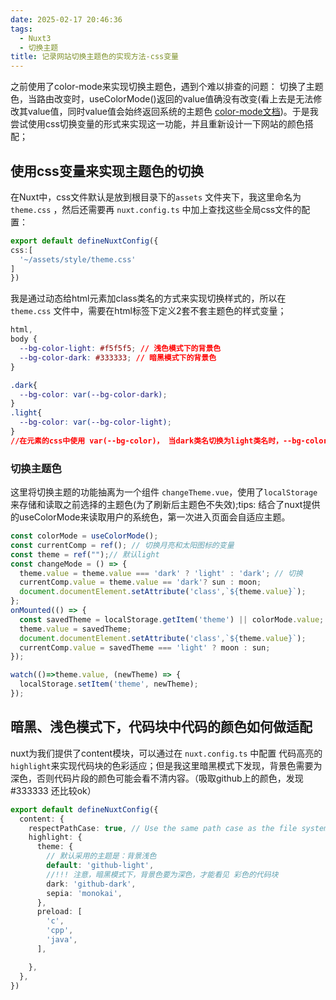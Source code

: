 ```yaml
---
date: 2025-02-17 20:46:36
tags:
  - Nuxt3
  - 切换主题
title: 记录网站切换主题色的实现方法-css变量
---
```


之前使用了color-mode来实现切换主题色，遇到个难以排查的问题： 切换了主题色，当路由改变时，useColorMode()返回的value值确没有改变(看上去是无法修改其value值，同时value值会始终返回系统的主题色 [color-mode文档](https://color-mode.nuxtjs.org/#:~:text=value,not%20update%20it))。于是我尝试使用css切换变量的形式来实现这一功能，并且重新设计一下网站的颜色搭配；

## 使用css变量来实现主题色的切换
在Nuxt中，css文件默认是放到根目录下的`assets` 文件夹下，我这里命名为`theme.css` ，然后还需要再 `nuxt.config.ts` 中加上查找这些全局css文件的配置：

``` ts
export default defineNuxtConfig({
css:[
  '~/assets/style/theme.css'
]
})

```
我是通过动态给html元素加class类名的方式来实现切换样式的，所以在 `theme.css` 文件中，需要在html标签下定义2套不套主题色的样式变量；

``` css
html,
body {
  --bg-color-light: #f5f5f5; // 浅色模式下的背景色
  --bg-color-dark: #333333; // 暗黑模式下的背景色
}

.dark{
  --bg-color: var(--bg-color-dark);
}
.light{
  --bg-color: var(--bg-color-light);
}
//在元素的css中使用 var(--bg-color)， 当dark类名切换为light类名时，--bg-color对应的值会自动切换；
```

### 切换主题色
这里将切换主题的功能抽离为一个组件 `changeTheme.vue`，使用了`localStorage`来存储和读取之前选择的主题色(为了刷新后主题色不失效);tips: 结合了nuxt提供的useColorMode来读取用户的系统色，第一次进入页面会自适应主题。
``` ts
const colorMode = useColorMode();
const currentComp = ref(); // 切换月亮和太阳图标的变量
const theme = ref("");// 默认light
const changeMode = () => {
  theme.value = theme.value === 'dark' ? 'light' : 'dark'; // 切换
  currentComp.value = theme.value == 'dark'? sun : moon;
  document.documentElement.setAttribute('class',`${theme.value}`);
};
onMounted(() => {
  const savedTheme = localStorage.getItem('theme') || colorMode.value;
  theme.value = savedTheme;
  document.documentElement.setAttribute('class',`${theme.value}`);
  currentComp.value = savedTheme === 'light' ? moon : sun;
});

watch(()=>theme.value, (newTheme) => {
  localStorage.setItem('theme', newTheme);
});

```



## 暗黑、浅色模式下，代码块中代码的颜色如何做适配

nuxt为我们提供了content模块，可以通过在 `nuxt.config.ts` 中配置 代码高亮的 `highlight`来实现代码块的色彩适应；但是我这里暗黑模式下发现，背景色需要为深色，否则代码片段的颜色可能会看不清内容。（吸取github上的颜色，发现 #333333 还比较ok）

``` ts
export default defineNuxtConfig({
  content: {
    respectPathCase: true, // Use the same path case as the file system
    highlight: {
      theme: {
        // 默认采用的主题是：背景浅色
        default: 'github-light',
        //!!! 注意，暗黑模式下，背景色要为深色，才能看见 彩色的代码块
        dark: 'github-dark',
        sepia: 'monokai',
      },
      preload: [
        'c',
        'cpp',
        'java',
      ],

    },
  },
})

```